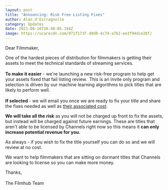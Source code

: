 ```yaml
---
layout: post
title: "Announcing: Risk Free Listing Fixes"
author: Alan d'Escragnolle
category: Updates
date: 2021-08-16T16:48:05.194Z
image: https://ucarecdn.com/071f173f-49d8-4c74-a7b2-ee3f94dce20f/
---
```



Dear ​Filmmaker,

One of the hardest pieces of distribution for filmmakers is getting their assets to meet the technical standards of streaming services.\
\
**To make it easier** - we're launching a new risk-free program to help get your assets fixed that fail listing review.  This is an invite only program and selection is driven by our machine learning algorithms to pick titles that are likely to perform well.\
\
**If selected** - we will email you once we are ready to fix your title and share the fixes needed as well as [their associated cost](http://help.filmhub.com/en/articles/5006174-paid-services-from-filmhub).

**We will take all the risk** as you will not be charged up front to fix the assets, but instead will be charged against future earnings. These are titles that aren't able to be licensed by Channels right now so this means it **can only increase potential revenue for you.** 

As always - if you wish to fix the title yourself you can do so and we will review at no cost.

We want to help filmmakers that are sitting on dormant titles that Channels are looking to license so you can make more money.

Thanks,\
\
The Filmhub Team